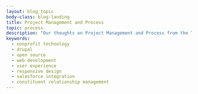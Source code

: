 ```yaml
---
layout: blog_topic
body-class: blog-landing
title: Project Management and Process
topic: process
description: "Our thoughts on Project Management and Process from the ThinkShout blog."
keywords:
  - nonprofit technology
  - drupal
  - open source
  - web development
  - user experience
  - responsive design
  - salesforce integration
  - constituent relationship management
---
```

